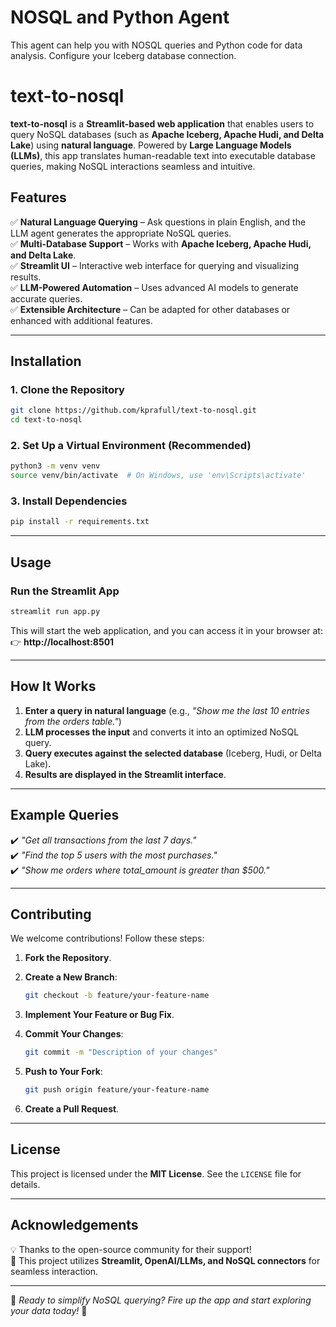 # NOSQL and Python Agent
This agent can help you with NOSQL queries and Python code for data analysis. Configure your Iceberg database connection.

# **text-to-nosql**  

**text-to-nosql** is a **Streamlit-based web application** that enables users to query NoSQL databases (such as **Apache Iceberg, Apache Hudi, and Delta Lake**) using **natural language**. Powered by **Large Language Models (LLMs)**, this app translates human-readable text into executable database queries, making NoSQL interactions seamless and intuitive.  

## **Features**  

✅ **Natural Language Querying** – Ask questions in plain English, and the LLM agent generates the appropriate NoSQL queries.  
✅ **Multi-Database Support** – Works with **Apache Iceberg, Apache Hudi, and Delta Lake**.  
✅ **Streamlit UI** – Interactive web interface for querying and visualizing results.  
✅ **LLM-Powered Automation** – Uses advanced AI models to generate accurate queries.  
✅ **Extensible Architecture** – Can be adapted for other databases or enhanced with additional features.  

---

## **Installation**  

### **1. Clone the Repository**  

```bash
git clone https://github.com/kprafull/text-to-nosql.git
cd text-to-nosql
```

### **2. Set Up a Virtual Environment (Recommended)**  

```bash
python3 -m venv venv
source venv/bin/activate  # On Windows, use 'env\Scripts\activate'
```

### **3. Install Dependencies**  

```bash
pip install -r requirements.txt
```

---

## **Usage**  

### **Run the Streamlit App**  

```bash
streamlit run app.py
```

This will start the web application, and you can access it in your browser at:  
👉 **http://localhost:8501**  

---

## **How It Works**  

1. **Enter a query in natural language** (e.g., *"Show me the last 10 entries from the orders table."*)  
2. **LLM processes the input** and converts it into an optimized NoSQL query.  
3. **Query executes against the selected database** (Iceberg, Hudi, or Delta Lake).  
4. **Results are displayed in the Streamlit interface**.  

---

## **Example Queries**  

✔️ *"Get all transactions from the last 7 days."*  
✔️ *"Find the top 5 users with the most purchases."*  
✔️ *"Show me orders where total_amount is greater than $500."*  

---

## **Contributing**  

We welcome contributions! Follow these steps:  

1. **Fork the Repository**.  
2. **Create a New Branch**:  

   ```bash
   git checkout -b feature/your-feature-name
   ```

3. **Implement Your Feature or Bug Fix**.  
4. **Commit Your Changes**:  

   ```bash
   git commit -m "Description of your changes"
   ```

5. **Push to Your Fork**:  

   ```bash
   git push origin feature/your-feature-name
   ```

6. **Create a Pull Request**.  

---

## **License**  

This project is licensed under the **MIT License**. See the `LICENSE` file for details.  

---

## **Acknowledgements**  

💡 Thanks to the open-source community for their support!  
🙏 This project utilizes **Streamlit, OpenAI/LLMs, and NoSQL connectors** for seamless interaction.  

---

🚀 *Ready to simplify NoSQL querying? Fire up the app and start exploring your data today!* 🚀

